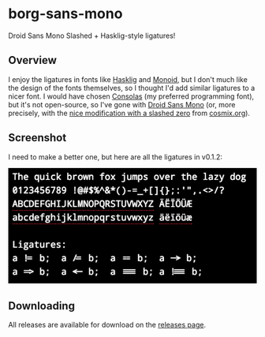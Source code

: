 # borg-sans-mono
Droid Sans Mono Slashed + Hasklig-style ligatures!

## Overview

I enjoy the ligatures in fonts like [Hasklig] and [Monoid], but I don't much like the design of the fonts themselves, so I thought I'd add similar ligatures to a nicer font. I would have chosen [Consolas] (my preferred programming font), but it's not open-source, so I've gone with [Droid Sans Mono][Droid Sans Mono] (or, more precisely, with the [nice modification with a slashed zero][DroidSlashed] from [cosmix.org]).

[Consolas]: https://www.microsoft.com/typography/fonts/family.aspx?FID=300
[cosmix.org]: http://www.cosmix.org
[Droid Sans Mono]: http://www.droidfonts.com/info/droid-sans-mono-fonts/
[DroidSlashed]: http://blog.cosmix.org/2009/10/27/a-slashed-zero-droid-sans-mono/
[Hasklig]: https://github.com/i-tu/Hasklig
[Monoid]: https://larsenwork.com/monoid/

## Screenshot

I need to make a better one, but here are all the ligatures in v0.1.2:

![[Screenshot of Borg Sans Mono]](screenshot.png)

## Downloading

All releases are available for download on the [releases page](http://github.com/marnen/borg-sans-mono/releases).
